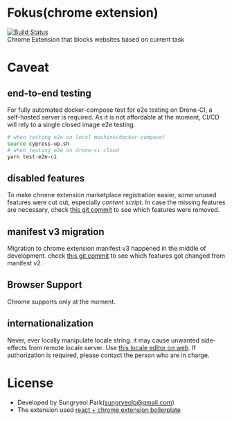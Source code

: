 # Fokus(chrome extension)

[![Build Status](https://cloud.drone.io/api/badges/rabelais88/fokus/status.svg)](https://cloud.drone.io/rabelais88/fokus)<br/>
Chrome Extension that blocks websites based on current task

# Caveat

## end-to-end testing

For fully automated docker-compose test for e2e testing on Drone-CI, a self-hosted server is required. As it is not affordable at the moment, CI/CD will rely to a single closed image e2e testing.

```sh
# when testing e2e on local machine(docker-compose)
source cypress-up.sh
# when testing e2e on drone-ci cloud
yarn test-e2e-ci
```

## disabled features

To make chrome extension marketplace registration easier, some unused features were cut out, especially *content script*. In case the missing features are necessary, check [this git commit](https://github.com/rabelais88/fokus/commit/73a7ee84968b235b43dbe7f32ed07db5a98f146a) to see which features were removed.

## manifest v3 migration

Migration to chrome extension manifest v3 happened in the middle of development. check [this git commit](https://github.com/rabelais88/fokus/commit/2510253765c3016c3c1ffa2219d39186cfa7eb19) to see which features got changed from manifest v2.

## Browser Support

Chrome supports only at the moment.

## internationalization

Never, ever locally manipulate locale string. it may cause unwanted side-effects from remote locale server. Use [this locale editor on web](https://simplelocalize.io/dashboard/projects/?hash=0b4769c0031248119d1fd572e2ca708a). If authorization is required, please contact the person who are in charge.

# License

- Developed by Sungryeol Park([sungryeolp@gmail.com](mailto:sungryeolp@gmail.com))
- The extension used [react + chrome extension boilerplate](https://github.com/lxieyang/chrome-extension-boilerplate-react)
